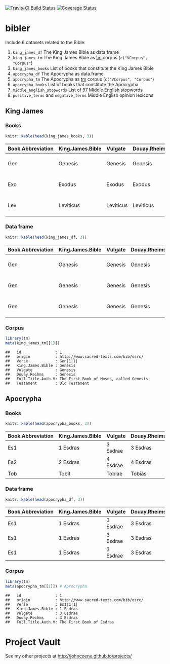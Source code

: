 
[![Travis-CI Build Status](https://travis-ci.org/JohnCoene/bibler.svg?branch=master)](https://travis-ci.org/JohnCoene/bibler)
[![Coverage Status](https://img.shields.io/coveralls/JohnCoene/bibler.svg)](https://coveralls.io/r/JohnCoene/bibler?branch=master)

bibler
======

Include 6 datasets related to the Bible:

1. `king_james_df` The King James Bible as data.frame
2. `king_james_tm` The King James Bible as [tm](https://cran.r-project.org/package=tm) corpus (`c("VCorpus", "Corpus"`)
3. `king_james_books` List of books that constitute the King James Bible
4. `apocrypha_df` The Apocrypha as data.frame
5. `apocrypha_tm` The Apocrypha as [tm](https://cran.r-project.org/package=tm) corpus (`c("VCorpus", "Corpus"`)
6. `apocrypha_books` List of books that constitute the Apocrypha
7. `middle_english_stopwords` List of 97 Middle English stopwords
8. `positive_terms` and `negative_terms` Middle English opinion lexicons

King James
----------

### Books

``` r
knitr::kable(head(king_james_books, 3)) 
```

| Book.Abbreviation | King.James.Bible | Vulgate   | Douay.Rheims | Full.Title.Auth.V                         | Testament     |
|:------------------|:-----------------|:----------|:-------------|:------------------------------------------|:--------------|
| Gen               | Genesis          | Genesis   | Genesis      | The First Book of Moses, called Genesis   | Old Testament |
| Exo               | Exodus           | Exodus    | Exodus       | The Second Book of Moses, called Exodus   | Old Testament |
| Lev               | Leviticus        | Leviticus | Leviticus    | The Third Book of Moses, called Leviticus | Old Testament |

### Data frame

``` r
knitr::kable(head(king_james_df, 3)) 
```

| Book.Abbreviation | King.James.Bible | Vulgate | Douay.Rheims | Full.Title.Auth.V                       | Testament     | Verse    | Text                                                                                                                                            |
|:------------------|:-----------------|:--------|:-------------|:----------------------------------------|:--------------|:---------|:------------------------------------------------------------------------------------------------------------------------------------------------|
| Gen               | Genesis          | Genesis | Genesis      | The First Book of Moses, called Genesis | Old Testament | Gen|1|1| | In the beginning God created the heaven and the earth.~                                                                                         |
| Gen               | Genesis          | Genesis | Genesis      | The First Book of Moses, called Genesis | Old Testament | Gen|1|2| | And the earth was without form, and void; and darkness was upon the face of the deep. And the Spirit of God moved upon the face of the waters.~ |
| Gen               | Genesis          | Genesis | Genesis      | The First Book of Moses, called Genesis | Old Testament | Gen|1|3| | And God said, Let there be light: and there was light.~                                                                                         |

### Corpus

``` r
library(tm)
meta(king_james_tm[[1]])
```

    ##   id               : 1
    ##   origin           : http://www.sacred-texts.com/bib/osrc/
    ##   Verse            : Gen|1|1|
    ##   King.James.Bible : Genesis
    ##   Vulgate          : Genesis
    ##   Douay.Reihms     : Genesis
    ##   Full.Title.Auth.V: The First Book of Moses, called Genesis
    ##   Testament        : Old Testament

Apocrypha
---------

### Books

``` r
knitr::kable(head(apocrypha_books, 3))
```

| Book.Abbreviation | King.James.Bible | Vulgate  | Douay.Rheims | Full.Title.Auth.V         |
|:------------------|:-----------------|:---------|:-------------|:--------------------------|
| Es1               | 1 Esdras         | 3 Esdrae | 3 Esdras     | The First Book of Esdras  |
| Es2               | 2 Esdras         | 4 Esdrae | 4 Esdras     | The Second Book of Esdras |
| Tob               | Tobit            | Tobiae   | Tobias       | Tobit                     |

### Data frame

``` r
knitr::kable(head(apocrypha_df, 3))
```

| Book.Abbreviation | King.James.Bible | Vulgate  | Douay.Rheims | Full.Title.Auth.V        | Verse    | Text                                                                                                                                                                                                              |
|:------------------|:-----------------|:---------|:-------------|:-------------------------|:---------|:------------------------------------------------------------------------------------------------------------------------------------------------------------------------------------------------------------------|
| Es1               | 1 Esdras         | 3 Esdrae | 3 Esdras     | The First Book of Esdras | Es1|1|1| | Es1|1|1|And Josias held the feast of the passover in Jerusalem unto his Lord, and offered the passover the fourteenth day of the first month;                                                                     |
| Es1               | 1 Esdras         | 3 Esdrae | 3 Esdras     | The First Book of Esdras | Es1|1|2| | Es1|1|2|Having set the priests according to their daily courses, being arrayed in long garments, in the temple of the Lord.                                                                                       |
| Es1               | 1 Esdras         | 3 Esdrae | 3 Esdras     | The First Book of Esdras | Es1|1|3| | Es1|1|3|And he spake unto the Levites, the holy ministers of Israel, that they should hallow themselves unto the Lord, to set the holy ark of the Lord in the house that king Solomon the son of David had built: |

### Corpus

``` r
library(tm)
meta(apocrypha_tm[[1]]) # Aprocrypha
```

    ##   id               : 1
    ##   origin           : http://www.sacred-texts.com/bib/osrc/
    ##   Verse            : Es1|1|1|
    ##   King.James.Bible : 1 Esdras
    ##   Vulgate          : 3 Esdrae
    ##   Douay.Reihms     : 3 Esdras
    ##   Full.Title.Auth.V: The First Book of Esdras

Project Vault
=============

See my other projects at <http://johncoene.github.io/projects/>
